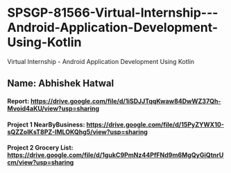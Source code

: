 # SPSGP-81566-Virtual-Internship---Android-Application-Development-Using-Kotlin
Virtual Internship - Android Application Development Using Kotlin

## Name: Abhishek Hatwal

#### Report: https://drive.google.com/file/d/1iSDJJTqqKwaw84DwWZ37Qh-Mvoid4aKU/view?usp=sharing
#### Project 1 NearByBusiness: https://drive.google.com/file/d/15PyZYWX10-sQZZoIKsT8PZ-IMLOKQhg5/view?usp=sharing
#### Project 2 Grocery List:  https://drive.google.com/file/d/1gukC9PmNz44PfFNd9m6MgQyGiQtnrUcm/view?usp=sharing









